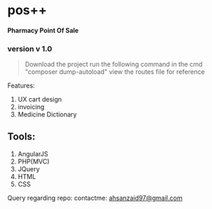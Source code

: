 # pos++
#### Pharmacy Point Of Sale
### version v 1.0
 > Download the project run the following command in the cmd "composer dump-autoload"
 > view the routes file for reference
 
 Features:
 1. UX cart design
 2. invoicing
 3. Medicine Dictionary
 
 
 ## Tools:
 1. AngularJS
 2. PHP(MVC)
 3. JQuery
 4. HTML
 5. CSS
 
 
 Query regarding repo:
 contactme:
 ahsanzaid97@gmail.com
